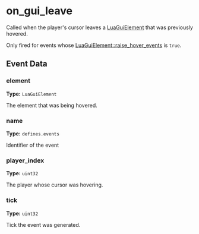 # on_gui_leave

Called when the player's cursor leaves a [LuaGuiElement](runtime:LuaGuiElement) that was previously hovered.

Only fired for events whose [LuaGuiElement::raise_hover_events](runtime:LuaGuiElement::raise_hover_events) is `true`.

## Event Data

### element

**Type:** `LuaGuiElement`

The element that was being hovered.

### name

**Type:** `defines.events`

Identifier of the event

### player_index

**Type:** `uint32`

The player whose cursor was hovering.

### tick

**Type:** `uint32`

Tick the event was generated.

